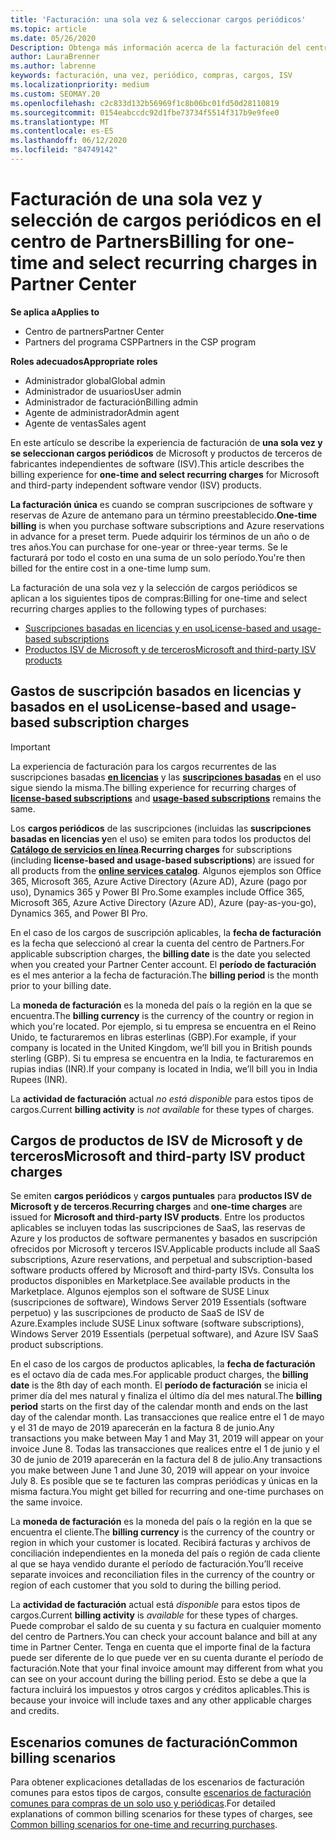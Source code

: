 ```yaml
---
title: 'Facturación: una sola vez & seleccionar cargos periódicos'
ms.topic: article
ms.date: 05/26/2020
Description: Obtenga más información acerca de la facturación del centro de Partners, como la facturación única por adelantado de los términos y la facturación preestablecidos para los cargos de SELECT y periódicos.
author: LauraBrenner
ms.author: labrenne
keywords: facturación, una vez, periódico, compras, cargos, ISV
ms.localizationpriority: medium
ms.custom: SEOMAY.20
ms.openlocfilehash: c2c833d132b56969f1c8b06bc01fd50d28110819
ms.sourcegitcommit: 0154eabccdc92d1fbe73734f5514f317b9e9fee0
ms.translationtype: MT
ms.contentlocale: es-ES
ms.lasthandoff: 06/12/2020
ms.locfileid: "84749142"
---
```

# <a name="billing-for-one-time-and-select-recurring-charges-in-partner-center"></a><span data-ttu-id="73ee8-104">Facturación de una sola vez y selección de cargos periódicos en el centro de Partners</span><span class="sxs-lookup"><span data-stu-id="73ee8-104">Billing for one-time and select recurring charges in Partner Center</span></span>

<span data-ttu-id="73ee8-105">**Se aplica a**</span><span class="sxs-lookup"><span data-stu-id="73ee8-105">**Applies to**</span></span>
- <span data-ttu-id="73ee8-106">Centro de partners</span><span class="sxs-lookup"><span data-stu-id="73ee8-106">Partner Center</span></span>
- <span data-ttu-id="73ee8-107">Partners del programa CSP</span><span class="sxs-lookup"><span data-stu-id="73ee8-107">Partners in the CSP program</span></span>

<span data-ttu-id="73ee8-108">**Roles adecuados**</span><span class="sxs-lookup"><span data-stu-id="73ee8-108">**Appropriate roles**</span></span>
- <span data-ttu-id="73ee8-109">Administrador global</span><span class="sxs-lookup"><span data-stu-id="73ee8-109">Global admin</span></span>
- <span data-ttu-id="73ee8-110">Administrador de usuarios</span><span class="sxs-lookup"><span data-stu-id="73ee8-110">User admin</span></span>
- <span data-ttu-id="73ee8-111">Administrador de facturación</span><span class="sxs-lookup"><span data-stu-id="73ee8-111">Billing admin</span></span>
- <span data-ttu-id="73ee8-112">Agente de administrador</span><span class="sxs-lookup"><span data-stu-id="73ee8-112">Admin agent</span></span>
- <span data-ttu-id="73ee8-113">Agente de ventas</span><span class="sxs-lookup"><span data-stu-id="73ee8-113">Sales agent</span></span>

<span data-ttu-id="73ee8-114">En este artículo se describe la experiencia de facturación de **una sola vez y se seleccionan cargos periódicos** de Microsoft y productos de terceros de fabricantes independientes de software (ISV).</span><span class="sxs-lookup"><span data-stu-id="73ee8-114">This article describes the billing experience for **one-time and select recurring charges** for Microsoft and third-party independent software vendor (ISV) products.</span></span> 

<span data-ttu-id="73ee8-115">**La facturación única** es cuando se compran suscripciones de software y reservas de Azure de antemano para un término preestablecido.</span><span class="sxs-lookup"><span data-stu-id="73ee8-115">**One-time billing** is when you purchase software subscriptions and Azure reservations in advance for a preset term.</span></span> <span data-ttu-id="73ee8-116">Puede adquirir los términos de un año o de tres años.</span><span class="sxs-lookup"><span data-stu-id="73ee8-116">You can purchase for one-year or three-year terms.</span></span> <span data-ttu-id="73ee8-117">Se le facturará por todo el costo en una suma de un solo período.</span><span class="sxs-lookup"><span data-stu-id="73ee8-117">You're then billed for the entire cost in a one-time lump sum.</span></span>

<span data-ttu-id="73ee8-118">La facturación de una sola vez y la selección de cargos periódicos se aplican a los siguientes tipos de compras:</span><span class="sxs-lookup"><span data-stu-id="73ee8-118">Billing for one-time and select recurring charges applies to the following types of purchases:</span></span>

- [<span data-ttu-id="73ee8-119">Suscripciones basadas en licencias y en uso</span><span class="sxs-lookup"><span data-stu-id="73ee8-119">License-based and usage-based subscriptions</span></span>](#license-based-and-usage-based-subscription-charges)
- [<span data-ttu-id="73ee8-120">Productos ISV de Microsoft y de terceros</span><span class="sxs-lookup"><span data-stu-id="73ee8-120">Microsoft and third-party ISV products</span></span>](#microsoft-and-third-party-isv-product-charges)

## <a name="license-based-and-usage-based-subscription-charges"></a><span data-ttu-id="73ee8-121">Gastos de suscripción basados en licencias y basados en el uso</span><span class="sxs-lookup"><span data-stu-id="73ee8-121">License-based and usage-based subscription charges</span></span>

> [!IMPORTANT]
> <span data-ttu-id="73ee8-122">La experiencia de facturación para los cargos recurrentes de las suscripciones basadas [**en licencias**](license-based-billing.md) y las [**suscripciones basadas**](usage-based-billing.md) en el uso sigue siendo la misma.</span><span class="sxs-lookup"><span data-stu-id="73ee8-122">The billing experience for recurring charges of [**license-based subscriptions**](license-based-billing.md) and [**usage-based subscriptions**](usage-based-billing.md) remains the same.</span></span>

<span data-ttu-id="73ee8-123">Los **cargos periódicos** de las suscripciones (incluidas las **suscripciones basadas en licencias y**en el uso) se emiten para todos los productos del [**Catálogo de servicios en línea**](https://partner.microsoft.com/commerce/preferredoffers/list).</span><span class="sxs-lookup"><span data-stu-id="73ee8-123">**Recurring charges** for subscriptions (including **license-based and usage-based subscriptions**) are issued for all products from the [**online services catalog**](https://partner.microsoft.com/commerce/preferredoffers/list).</span></span> <span data-ttu-id="73ee8-124">Algunos ejemplos son Office 365, Microsoft 365, Azure Active Directory (Azure AD), Azure (pago por uso), Dynamics 365 y Power BI Pro.</span><span class="sxs-lookup"><span data-stu-id="73ee8-124">Some examples include Office 365, Microsoft 365, Azure Active Directory (Azure AD), Azure (pay-as-you-go), Dynamics 365, and Power BI Pro.</span></span>

<span data-ttu-id="73ee8-125">En el caso de los cargos de suscripción aplicables, la **fecha de facturación** es la fecha que seleccionó al crear la cuenta del centro de Partners.</span><span class="sxs-lookup"><span data-stu-id="73ee8-125">For applicable subscription charges, the **billing date** is the date you selected when you created your Partner Center account.</span></span> <span data-ttu-id="73ee8-126">El **período de facturación** es el mes anterior a la fecha de facturación.</span><span class="sxs-lookup"><span data-stu-id="73ee8-126">The **billing period** is the month prior to your billing date.</span></span>

<span data-ttu-id="73ee8-127">La **moneda de facturación** es la moneda del país o la región en la que se encuentra.</span><span class="sxs-lookup"><span data-stu-id="73ee8-127">The **billing currency** is the currency of the country or region in which you're located.</span></span> <span data-ttu-id="73ee8-128">Por ejemplo, si tu empresa se encuentra en el Reino Unido, te facturaremos en libras esterlinas (GBP).</span><span class="sxs-lookup"><span data-stu-id="73ee8-128">For example, if your company is located in the United Kingdom, we’ll bill you in British pounds sterling (GBP).</span></span> <span data-ttu-id="73ee8-129">Si tu empresa se encuentra en la India, te facturaremos en rupias indias (INR).</span><span class="sxs-lookup"><span data-stu-id="73ee8-129">If your company is located in India, we’ll bill you in India Rupees (INR).</span></span>

<span data-ttu-id="73ee8-130">La **actividad de facturación** actual *no está disponible* para estos tipos de cargos.</span><span class="sxs-lookup"><span data-stu-id="73ee8-130">Current **billing activity** is *not available* for these types of charges.</span></span>

## <a name="microsoft-and-third-party-isv-product-charges"></a><span data-ttu-id="73ee8-131">Cargos de productos de ISV de Microsoft y de terceros</span><span class="sxs-lookup"><span data-stu-id="73ee8-131">Microsoft and third-party ISV product charges</span></span>

<span data-ttu-id="73ee8-132">Se emiten **cargos periódicos** y **cargos puntuales** para **productos ISV de Microsoft y de terceros**.</span><span class="sxs-lookup"><span data-stu-id="73ee8-132">**Recurring charges** and **one-time charges** are issued for **Microsoft and third-party ISV products**.</span></span> <span data-ttu-id="73ee8-133">Entre los productos aplicables se incluyen todas las suscripciones de SaaS, las reservas de Azure y los productos de software permanentes y basados en suscripción ofrecidos por Microsoft y terceros ISV.</span><span class="sxs-lookup"><span data-stu-id="73ee8-133">Applicable products include all SaaS subscriptions, Azure reservations, and perpetual and subscription-based software products offered by Microsoft and third-party ISVs.</span></span> <span data-ttu-id="73ee8-134">Consulta los productos disponibles en Marketplace.</span><span class="sxs-lookup"><span data-stu-id="73ee8-134">See available products in the Marketplace.</span></span> <span data-ttu-id="73ee8-135">Algunos ejemplos son el software de SUSE Linux (suscripciones de software), Windows Server 2019 Essentials (software perpetuo) y las suscripciones de producto de SaaS de ISV de Azure.</span><span class="sxs-lookup"><span data-stu-id="73ee8-135">Examples include SUSE Linux software (software subscriptions), Windows Server 2019 Essentials (perpetual software), and Azure ISV SaaS product subscriptions.</span></span>

<span data-ttu-id="73ee8-136">En el caso de los cargos de productos aplicables, la **fecha de facturación** es el octavo día de cada mes.</span><span class="sxs-lookup"><span data-stu-id="73ee8-136">For applicable product charges, the **billing date** is the 8th day of each month.</span></span> <span data-ttu-id="73ee8-137">El **período de facturación** se inicia el primer día del mes natural y finaliza el último día del mes natural.</span><span class="sxs-lookup"><span data-stu-id="73ee8-137">The **billing period** starts on the first day of the calendar month and ends on the last day of the calendar month.</span></span> <span data-ttu-id="73ee8-138">Las transacciones que realice entre el 1 de mayo y el 31 de mayo de 2019 aparecerán en la factura 8 de junio.</span><span class="sxs-lookup"><span data-stu-id="73ee8-138">Any transactions you make between May 1 and May 31, 2019 will appear on your invoice June 8.</span></span> <span data-ttu-id="73ee8-139">Todas las transacciones que realices entre el 1 de junio y el 30 de junio de 2019 aparecerán en la factura del 8 de julio.</span><span class="sxs-lookup"><span data-stu-id="73ee8-139">Any transactions you make between June 1 and June 30, 2019 will appear on your invoice July 8.</span></span> <span data-ttu-id="73ee8-140">Es posible que se te facturen las compras periódicas y únicas en la misma factura.</span><span class="sxs-lookup"><span data-stu-id="73ee8-140">You might get billed for recurring and one-time purchases on the same invoice.</span></span>

<span data-ttu-id="73ee8-141">La **moneda de facturación** es la moneda del país o la región en la que se encuentra el cliente.</span><span class="sxs-lookup"><span data-stu-id="73ee8-141">The **billing currency** is the currency of the country or region in which your customer is located.</span></span> <span data-ttu-id="73ee8-142">Recibirá facturas y archivos de conciliación independientes en la moneda del país o región de cada cliente al que se haya vendido durante el período de facturación.</span><span class="sxs-lookup"><span data-stu-id="73ee8-142">You’ll receive separate invoices and reconciliation files in the currency of the country or region of each customer that you sold to during the billing period.</span></span>

<span data-ttu-id="73ee8-143">La **actividad de facturación** actual está *disponible* para estos tipos de cargos.</span><span class="sxs-lookup"><span data-stu-id="73ee8-143">Current **billing activity** is *available* for these types of charges.</span></span> <span data-ttu-id="73ee8-144">Puede comprobar el saldo de su cuenta y su factura en cualquier momento del centro de Partners.</span><span class="sxs-lookup"><span data-stu-id="73ee8-144">You can check your account balance and bill at any time in Partner Center.</span></span> <span data-ttu-id="73ee8-145">Tenga en cuenta que el importe final de la factura puede ser diferente de lo que puede ver en su cuenta durante el período de facturación.</span><span class="sxs-lookup"><span data-stu-id="73ee8-145">Note that your final invoice amount may different from what you can see on your account during the billing period.</span></span> <span data-ttu-id="73ee8-146">Esto se debe a que la factura incluirá los impuestos y otros cargos y créditos aplicables.</span><span class="sxs-lookup"><span data-stu-id="73ee8-146">This is because your invoice will include taxes and any other applicable charges and credits.</span></span>

## <a name="common-billing-scenarios"></a><span data-ttu-id="73ee8-147">Escenarios comunes de facturación</span><span class="sxs-lookup"><span data-stu-id="73ee8-147">Common billing scenarios</span></span>

<span data-ttu-id="73ee8-148">Para obtener explicaciones detalladas de los escenarios de facturación comunes para estos tipos de cargos, consulte [escenarios de facturación comunes para compras de un solo uso y periódicas](common-billing-scenarios-onetime-recurring.md).</span><span class="sxs-lookup"><span data-stu-id="73ee8-148">For detailed explanations of common billing scenarios for these types of charges, see [Common billing scenarios for one-time and recurring purchases](common-billing-scenarios-onetime-recurring.md).</span></span>

